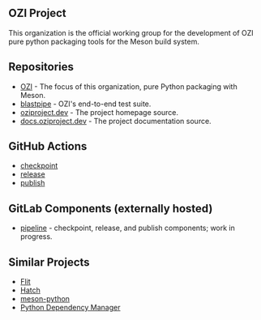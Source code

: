 ## OZI Project

This organization is the official working group for the development of OZI pure python packaging tools for the Meson build system.

## Repositories

* [OZI](https://github.com/OZI-Project/OZI) - The focus of this organization, pure Python packaging with Meson.
* [blastpipe](https://github.com/OZI-Project/blastpipe) - OZI's end-to-end test suite.
* [oziproject.dev](https://github.com/OZI-Project/OZIproject.dev) - The project homepage source.
* [docs.oziproject.dev](https://github.com/OZI-Project/docs) - The project documentation source. 

## GitHub Actions
  
* [checkpoint](https://github.com/OZI-Project/checkpoint)
* [release](https://github.com/OZI-Project/release)
* [publish](https://github.com/OZI-Project/publish)

## GitLab Components (externally hosted)

* [pipeline](https://gitlab.com/ozi-project/pipeline) - checkpoint, release, and publish components; work in progress.

## Similar Projects

* [Flit](https://github.com/pypa/flit)
* [Hatch](https://github.com/pypa/hatch)
* [meson-python](https://github.com/mesonbuild/meson-python)
* [Python Dependency Manager](https://github.com/pdm-project/pdm)
